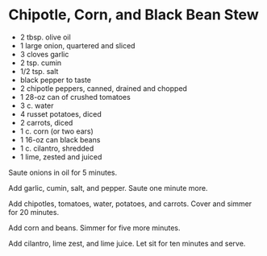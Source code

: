 # Chipotle, Corn, and Black Bean Stew

- 2 tbsp. olive oil
- 1 large onion, quartered and sliced
- 3 cloves garlic
- 2 tsp. cumin
- 1/2 tsp. salt
- black pepper to taste
- 2 chipotle peppers, canned, drained and chopped
- 1 28-oz can of crushed tomatoes
- 3 c. water
- 4 russet potatoes, diced
- 2 carrots, diced
- 1 c. corn (or two ears)
- 1 16-oz can black beans
- 1 c. cilantro, shredded
- 1 lime, zested and juiced

Saute onions in oil for 5 minutes.

Add garlic, cumin, salt, and pepper. Saute one minute more.

Add chipotles, tomatoes, water, potatoes, and carrots. Cover and simmer for 20
minutes.

Add corn and beans. Simmer for five more minutes.

Add cilantro, lime zest, and lime juice. Let sit for ten minutes and serve.
